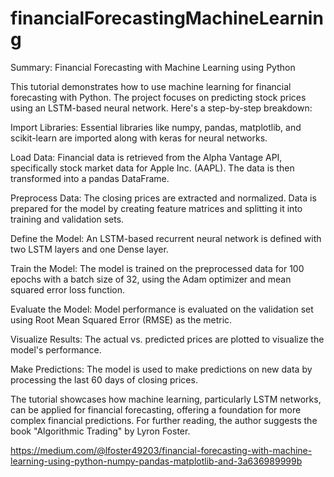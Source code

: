 # financialForecastingMachineLearning


Summary: Financial Forecasting with Machine Learning using Python

This tutorial demonstrates how to use machine learning for financial forecasting with Python. The project focuses on predicting stock prices using an LSTM-based neural network. Here's a step-by-step breakdown:

Import Libraries:
Essential libraries like numpy, pandas, matplotlib, and scikit-learn are imported along with keras for neural networks.

Load Data:
Financial data is retrieved from the Alpha Vantage API, specifically stock market data for Apple Inc. (AAPL). The data is then transformed into a pandas DataFrame.

Preprocess Data:
The closing prices are extracted and normalized. Data is prepared for the model by creating feature matrices and splitting it into training and validation sets.

Define the Model:
An LSTM-based recurrent neural network is defined with two LSTM layers and one Dense layer.

Train the Model:
The model is trained on the preprocessed data for 100 epochs with a batch size of 32, using the Adam optimizer and mean squared error loss function.

Evaluate the Model:
Model performance is evaluated on the validation set using Root Mean Squared Error (RMSE) as the metric.

Visualize Results:
The actual vs. predicted prices are plotted to visualize the model's performance.

Make Predictions:
The model is used to make predictions on new data by processing the last 60 days of closing prices.

The tutorial showcases how machine learning, particularly LSTM networks, can be applied for financial forecasting, offering a foundation for more complex financial predictions. For further reading, the author suggests the book "Algorithmic Trading" by Lyron Foster.


https://medium.com/@lfoster49203/financial-forecasting-with-machine-learning-using-python-numpy-pandas-matplotlib-and-3a636989999b


